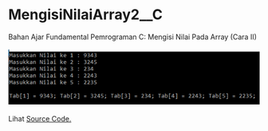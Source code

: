 # MengisiNilaiArray2__C
Bahan Ajar Fundamental Pemrograman C: Mengisi Nilai Pada Array (Cara II)<br><br>
<img src="https://github.com/RizkyKhapidsyah/MengisiNilaiArray2__C/blob/master/Results/001.PNG"><br><br>
Lihat <a href="https://github.com/RizkyKhapidsyah/MengisiNilaiArray2__C/blob/master/Source.c">Source Code.</a>
